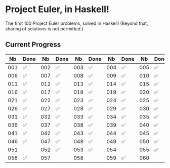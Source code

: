 # Project Euler, in Haskell!

The first 100 Project Euler problems, solved in Haskell! (Beyond that, sharing of solutions is not permitted.)

## Current Progress


|Nb|Done|Nb|Done|Nb|Done|Nb|Done|Nb|Done|
|---|---|---|---|---|---|---|---|---|---|
|001|✅|002|✅|003|✅|004|✅|005|✅|
|006|✅|007|✅|008|✅|009|✅|010|✅|
|011|✅|012|✅|013|✅|014|✅|015|✅|
|016|✅|017|✅|018|✅|019|✅|020|✅|
|021|✅|022|✅|023|✅|024|✅|025|✅|
|026|✅|027|✅|028|✅|029|✅|030|✅|
|031|✅|032|✅|033|✅|034|✅|035|✅|
|036|✅|037|✅|038|✅|039|✅|040|✅|
|041|✅|042|✅|043|✅|044|✅|045|✅|
|046|✅|047|✅|048|✅|049|✅|050|✅|
|051| |052|✅|053|✅|054| |055|✅|
|056|✅|057| |058| |059|✅|060| |



